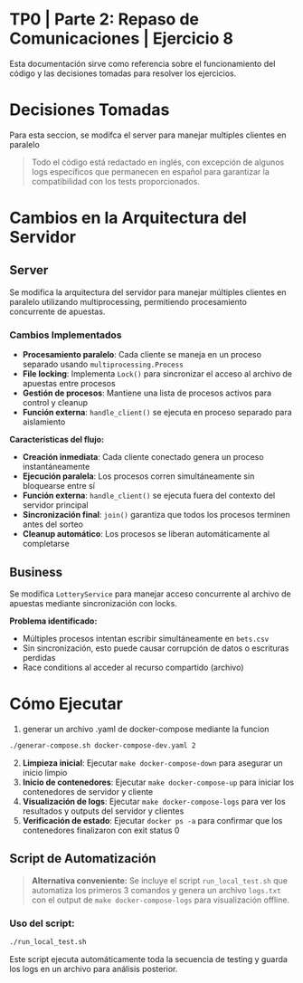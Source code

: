 # TP0 | Parte 2: Repaso de Comunicaciones | Ejercicio 8

Esta documentación sirve como referencia sobre el funcionamiento del código y las decisiones tomadas para resolver los ejercicios.

# Decisiones Tomadas

Para esta seccion, se modifca el server para manejar multiples clientes en paralelo

> Todo el código está redactado en inglés, con excepción de algunos logs específicos que permanecen en español para garantizar la compatibilidad con los tests proporcionados.

# Cambios en la Arquitectura del Servidor

## Server

Se modifica la arquitectura del servidor para manejar múltiples clientes en paralelo utilizando multiprocessing, permitiendo procesamiento concurrente de apuestas.

### Cambios Implementados

- **Procesamiento paralelo**: Cada cliente se maneja en un proceso separado usando `multiprocessing.Process`
- **File locking**: Implementa `Lock()` para sincronizar el acceso al archivo de apuestas entre procesos
- **Gestión de procesos**: Mantiene una lista de procesos activos para control y cleanup
- **Función externa**: `handle_client()` se ejecuta en proceso separado para aislamiento

**Características del flujo:**

- **Creación inmediata**: Cada cliente conectado genera un proceso instantáneamente
- **Ejecución paralela**: Los procesos corren simultáneamente sin bloquearse entre sí
- **Función externa**: `handle_client()` se ejecuta fuera del contexto del servidor principal
- **Sincronización final**: `join()` garantiza que todos los procesos terminen antes del sorteo
- **Cleanup automático**: Los procesos se liberan automáticamente al completarse


## Business
Se modifica `LotteryService` para manejar acceso concurrente al archivo de apuestas mediante sincronización con locks.

**Problema identificado:**
- Múltiples procesos intentan escribir simultáneamente en `bets.csv`
- Sin sincronización, esto puede causar corrupción de datos o escrituras perdidas
- Race conditions al acceder al recurso compartido (archivo)


# Cómo Ejecutar

1. generar un archivo .yaml de docker-compose mediante la funcion

```bash
./generar-compose.sh docker-compose-dev.yaml 2
```

2. **Limpieza inicial**: Ejecutar `make docker-compose-down` para asegurar un inicio limpio
3. **Inicio de contenedores**: Ejecutar `make docker-compose-up` para iniciar los contenedores de servidor y cliente
4. **Visualización de logs**: Ejecutar `make docker-compose-logs` para ver los resultados y outputs del servidor y clientes
5. **Verificación de estado**: Ejecutar `docker ps -a` para confirmar que los contenedores finalizaron con exit status 0

## Script de Automatización

> **Alternativa conveniente:** Se incluye el script `run_local_test.sh` que automatiza los primeros 3 comandos y genera un archivo `logs.txt` con el output de `make docker-compose-logs` para visualización offline.

### Uso del script:

```bash
./run_local_test.sh
```

Este script ejecuta automáticamente toda la secuencia de testing y guarda los logs en un archivo para análisis posterior.
